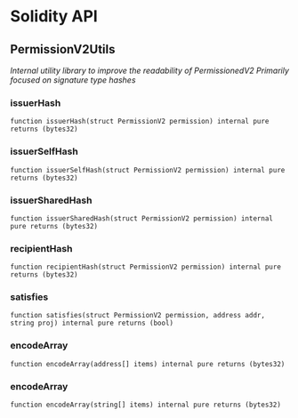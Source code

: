 # Solidity API

## PermissionV2Utils

_Internal utility library to improve the readability of PermissionedV2
Primarily focused on signature type hashes_

### issuerHash

```solidity
function issuerHash(struct PermissionV2 permission) internal pure returns (bytes32)
```

### issuerSelfHash

```solidity
function issuerSelfHash(struct PermissionV2 permission) internal pure returns (bytes32)
```

### issuerSharedHash

```solidity
function issuerSharedHash(struct PermissionV2 permission) internal pure returns (bytes32)
```

### recipientHash

```solidity
function recipientHash(struct PermissionV2 permission) internal pure returns (bytes32)
```

### satisfies

```solidity
function satisfies(struct PermissionV2 permission, address addr, string proj) internal pure returns (bool)
```

### encodeArray

```solidity
function encodeArray(address[] items) internal pure returns (bytes32)
```

### encodeArray

```solidity
function encodeArray(string[] items) internal pure returns (bytes32)
```

